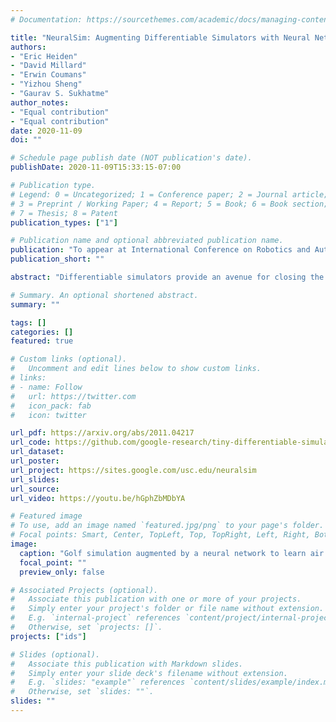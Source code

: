 ```yaml
---
# Documentation: https://sourcethemes.com/academic/docs/managing-content/

title: "NeuralSim: Augmenting Differentiable Simulators with Neural Networks"
authors:
- "Eric Heiden"
- "David Millard"
- "Erwin Coumans"
- "Yizhou Sheng"
- "Gaurav S. Sukhatme"
author_notes:
- "Equal contribution"
- "Equal contribution"
date: 2020-11-09
doi: ""

# Schedule page publish date (NOT publication's date).
publishDate: 2020-11-09T15:33:15-07:00

# Publication type.
# Legend: 0 = Uncategorized; 1 = Conference paper; 2 = Journal article;
# 3 = Preprint / Working Paper; 4 = Report; 5 = Book; 6 = Book section;
# 7 = Thesis; 8 = Patent
publication_types: ["1"]

# Publication name and optional abbreviated publication name.
publication: "To appear at International Conference on Robotics and Automation (ICRA) 2021"
publication_short: ""

abstract: "Differentiable simulators provide an avenue for closing the sim-to-real gap by enabling the use of efficient, gradient-based optimization algorithms to find the simulation parameters that best fit the observed sensor readings. Nonetheless, these analytical models can only predict the dynamical behavior of systems for which they have been designed. In this work, we study the augmentation of a novel differentiable rigid-body physics engine via neural networks that is able to learn nonlinear relationships between dynamic quantities and can thus learn effects not accounted for in traditional simulators.Such augmentations require less data to train and generalize better compared to entirely data-driven models. Through extensive experiments, we demonstrate the ability of our hybrid simulator to learn complex dynamics involving frictional contacts from real data, as well as match known models of viscous friction, and present an approach for automatically discovering useful augmentations. We show that, besides benefiting dynamics modeling, inserting neural networks can accelerate model-based control architectures. We observe a ten-fold speed-up when replacing the QP solver inside a model-predictive gait controller for quadruped robots with a neural network, allowing us to significantly improve control delays as we demonstrate in real-hardware experiments."

# Summary. An optional shortened abstract.
summary: ""

tags: []
categories: []
featured: true

# Custom links (optional).
#   Uncomment and edit lines below to show custom links.
# links:
# - name: Follow
#   url: https://twitter.com
#   icon_pack: fab
#   icon: twitter

url_pdf: https://arxiv.org/abs/2011.04217
url_code: https://github.com/google-research/tiny-differentiable-simulator
url_dataset:
url_poster:
url_project: https://sites.google.com/usc.edu/neuralsim
url_slides:
url_source:
url_video: https://youtu.be/hGphZbMDbYA

# Featured image
# To use, add an image named `featured.jpg/png` to your page's folder. 
# Focal points: Smart, Center, TopLeft, Top, TopRight, Left, Right, BottomLeft, Bottom, BottomRight.
image:
  caption: "Golf simulation augmented by a neural network to learn air resistance"
  focal_point: ""
  preview_only: false

# Associated Projects (optional).
#   Associate this publication with one or more of your projects.
#   Simply enter your project's folder or file name without extension.
#   E.g. `internal-project` references `content/project/internal-project/index.md`.
#   Otherwise, set `projects: []`.
projects: ["ids"]

# Slides (optional).
#   Associate this publication with Markdown slides.
#   Simply enter your slide deck's filename without extension.
#   E.g. `slides: "example"` references `content/slides/example/index.md`.
#   Otherwise, set `slides: ""`.
slides: ""
---
```

